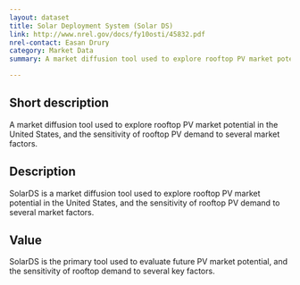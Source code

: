 ```yaml
---
layout: dataset
title: Solar Deployment System (Solar DS)
link: http://www.nrel.gov/docs/fy10osti/45832.pdf
nrel-contact: Easan Drury
category: Market Data
summary: A market diffusion tool used to explore rooftop PV market potential in the United States, and the sensitivity of rooftop PV demand to several market factors.

---
```


## Short description

A market diffusion tool used to explore rooftop PV market potential in the United States, and the sensitivity of rooftop PV demand to several market factors. 


## Description

SolarDS is a market diffusion tool used to explore
rooftop PV market potential in the United States,
and the sensitivity of rooftop PV demand to several
market factors.

## Value

SolarDS is the primary tool used to evaluate future PV
market potential, and the sensitivity of rooftop demand
to several key factors.
